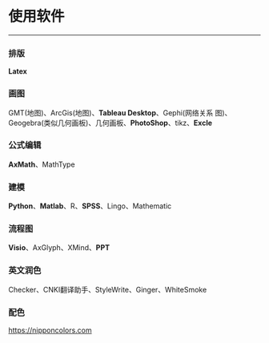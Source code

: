 # 使用软件

***

### 排版

**Latex**

### 画图

GMT(地图)、ArcGis(地图)、**Tableau Desktop**、Gephi(网络关系 图)、Geogebra(类似几何画板)、几何画板、**PhotoShop**、tikz、**Excle**

### 公式编辑

**AxMath**、MathType

### 建模

**Python**、**Matlab**、R、**SPSS**、Lingo、Mathematic

### 流程图

**Visio**、AxGlyph、XMind、**PPT**

### 英文润色

Checker、CNKI翻译助手、StyleWrite、Ginger、WhiteSmoke

### 配色

https://nipponcolors.com